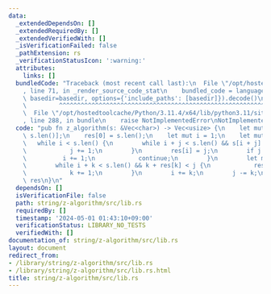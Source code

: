 ```yaml
---
data:
  _extendedDependsOn: []
  _extendedRequiredBy: []
  _extendedVerifiedWith: []
  _isVerificationFailed: false
  _pathExtension: rs
  _verificationStatusIcon: ':warning:'
  attributes:
    links: []
  bundledCode: "Traceback (most recent call last):\n  File \"/opt/hostedtoolcache/Python/3.11.4/x64/lib/python3.11/site-packages/onlinejudge_verify/documentation/build.py\"\
    , line 71, in _render_source_code_stat\n    bundled_code = language.bundle(stat.path,\
    \ basedir=basedir, options={'include_paths': [basedir]}).decode()\n          \
    \         ^^^^^^^^^^^^^^^^^^^^^^^^^^^^^^^^^^^^^^^^^^^^^^^^^^^^^^^^^^^^^^^^^^^^^^^^^^^^^^^^^\n\
    \  File \"/opt/hostedtoolcache/Python/3.11.4/x64/lib/python3.11/site-packages/onlinejudge_verify/languages/rust.py\"\
    , line 288, in bundle\n    raise NotImplementedError\nNotImplementedError\n"
  code: "pub fn z_algorithm(s: &Vec<char>) -> Vec<usize> {\n    let mut res = vec![0;\
    \ s.len()];\n    res[0] = s.len();\n    let mut i = 1;\n    let mut j = 0;\n \
    \   while i < s.len() {\n        while i + j < s.len() && s[i + j] == s[j] {\n\
    \            j += 1;\n        }\n        res[i] = j;\n        if j == 0 {\n  \
    \          i += 1;\n            continue;\n        }\n        let mut k = 1;\n\
    \        while i + k < s.len() && k + res[k] < j {\n            res[i + k] = res[k];\n\
    \            k += 1;\n        }\n        i += k;\n        j -= k;\n    }\n   \
    \ res\n}\n"
  dependsOn: []
  isVerificationFile: false
  path: string/z-algorithm/src/lib.rs
  requiredBy: []
  timestamp: '2024-05-01 01:43:10+09:00'
  verificationStatus: LIBRARY_NO_TESTS
  verifiedWith: []
documentation_of: string/z-algorithm/src/lib.rs
layout: document
redirect_from:
- /library/string/z-algorithm/src/lib.rs
- /library/string/z-algorithm/src/lib.rs.html
title: string/z-algorithm/src/lib.rs
---
```


